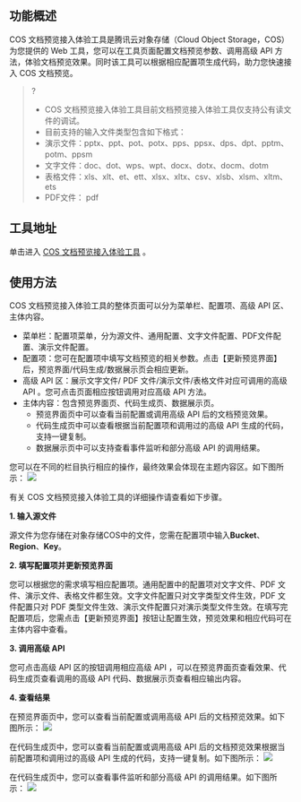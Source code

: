 ## 功能概述

COS 文档预览接入体验工具是腾讯云对象存储（Cloud Object Storage，COS）为您提供的 Web 工具，您可以在工具页面配置文档预览参数、调用高级 API 方法，体验文档预览效果。同时该工具可以根据相应配置项生成代码，助力您快速接入 COS 文档预览。

>?
> - COS 文档预览接入体验工具目前文档预览接入体验工具仅支持公有读文件的调试。
> - 目前支持的输入文件类型包含如下格式：
>  - 演示文件：pptx、ppt、pot、potx、pps、ppsx、dps、dpt、pptm、potm、ppsm
>  - 文字文件：doc、dot、wps、wpt、docx、dotx、docm、dotm
>  - 表格文件：xls、xlt、et、ett、xlsx、xltx、csv、xlsb、xlsm、xltm、ets
>  - PDF文件： pdf
>

## 工具地址

单击进入 [COS 文档预览接入体验工具](https://ci-exhibition.cloud.tencent.com/tools/doc-preview/#/) 。

## 使用方法

COS 文档预览接入体验工具的整体页面可以分为菜单栏、配置项、高级 API 区、主体内容。
- 菜单栏：配置项菜单，分为源文件、通用配置、文字文件配置、PDF文件配置、演示文件配置。
- 配置项：您可在配置项中填写文档预览的相关参数。点击【更新预览界面】后，预览界面/代码生成/数据展示页会相应更新。
- 高级 API 区：展示文字文件/ PDF 文件/演示文件/表格文件对应可调用的高级 API 。您可点击页面相应按钮调用对应高级 API 方法。
- 主体内容：包含预览界面页、代码生成页、数据展示页。
  - 预览界面页中可以查看当前配置或调用高级 API 后的文档预览效果。
  - 代码生成页中可以查看根据当前配置项和调用过的高级 API 生成的代码，支持一键复制。
  - 数据展示页中可以支持查看事件监听和部分高级 API 的调用结果。
  
您可以在不同的栏目执行相应的操作，最终效果会体现在主题内容区。如下图所示：
![](https://qcloudimg.tencent-cloud.cn/raw/9c0cf723e1452e79f804bd13fe038595.jpg)

有关 COS 文档预览接入体验工具的详细操作请查看如下步骤。

**1. 输入源文件**

源文件为您存储在对象存储COS中的文件，您需在配置项中输入**Bucket**、**Region**、**Key**。

**2. 填写配置项并更新预览界面**

您可以根据您的需求填写相应配置项。通用配置中的配置项对文字文件、PDF 文件、演示文件、表格文件都生效。文字文件配置只对文字类型文件生效，PDF 文件配置只对 PDF 类型文件生效、演示文件配置只对演示类型文件生效。在填写完配置项后，您需点击【更新预览界面】按钮让配置生效，预览效果和相应代码可在主体内容中查看。

**3. 调用高级 API**

您可点击高级 API 区的按钮调用相应高级 API ，可以在预览界面页查看效果、代码生成页查看调用的高级 API 代码、数据展示页查看相应输出内容。

**4. 查看结果**

在预览界面页中，您可以查看当前配置或调用高级 API 后的文档预览效果。如下图所示：
![](https://qcloudimg.tencent-cloud.cn/raw/83e669f004d5f460d97b4957d0084c38.jpg)

在代码生成页中，您可以查看当前配置或调用高级 API 后的文档预览效果根据当前配置项和调用过的高级 API 生成的代码，支持一键复制。如下图所示：
![](https://qcloudimg.tencent-cloud.cn/raw/733edf7251ae5f00e1276612487b4cdf.jpg)

在代码生成页中，您可以查看事件监听和部分高级 API 的调用结果。如下图所示：
![](https://qcloudimg.tencent-cloud.cn/raw/32df6829a2a8f37c2cc037b1a44a0218.jpg)

